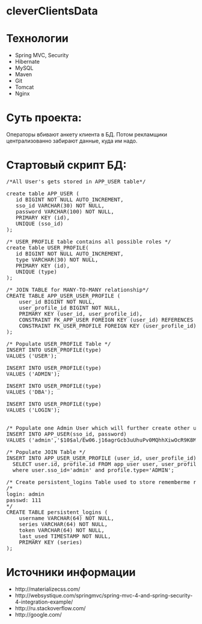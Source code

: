 # cleverClientsData

# Технологии
<ul>
<li>Spring MVC, Security</li>
<li>Hibernate</li>
<li>MySQL</li>
<li>Maven</li>
<li>Git</li>
<li>Tomcat</li>
<li>Nginx</li>
</ul>

# Суть проекта:
Операторы вбивают анкету клиента в БД.
Потом рекламщики централизованно забирают данные, куда им надо.

# Стартовый скрипт БД:
<pre>
/*All User's gets stored in APP_USER table*/

create table APP_USER (
   id BIGINT NOT NULL AUTO_INCREMENT,
   sso_id VARCHAR(30) NOT NULL,
   password VARCHAR(100) NOT NULL,
   PRIMARY KEY (id),
   UNIQUE (sso_id)
);
   
/* USER_PROFILE table contains all possible roles */
create table USER_PROFILE(
   id BIGINT NOT NULL AUTO_INCREMENT,
   type VARCHAR(30) NOT NULL,
   PRIMARY KEY (id),
   UNIQUE (type)
);

/* JOIN TABLE for MANY-TO-MANY relationship*/  
CREATE TABLE APP_USER_USER_PROFILE (
    user_id BIGINT NOT NULL,
    user_profile_id BIGINT NOT NULL,
    PRIMARY KEY (user_id, user_profile_id),
    CONSTRAINT FK_APP_USER FOREIGN KEY (user_id) REFERENCES APP_USER (id),
    CONSTRAINT FK_USER_PROFILE FOREIGN KEY (user_profile_id) REFERENCES USER_PROFILE (id)
);
  
/* Populate USER_PROFILE Table */
INSERT INTO USER_PROFILE(type)
VALUES ('USER');
  
INSERT INTO USER_PROFILE(type)
VALUES ('ADMIN');
  
INSERT INTO USER_PROFILE(type)
VALUES ('DBA');
  
INSERT INTO USER_PROFILE(type)
VALUES ('LOGIN');

  
/* Populate one Admin User which will further create other users for the application using GUI */
INSERT INTO APP_USER(sso_id, password)
VALUES ('admin','$10$al/Ew06.j16agrGcb3uUhuPv0MQhhXiwOcR9K8MlfV.AcHpCpcRbO');
    
/* Populate JOIN Table */
INSERT INTO APP_USER_USER_PROFILE (user_id, user_profile_id)
  SELECT user.id, profile.id FROM app_user user, user_profile profile
  where user.sso_id='admin' and profile.type='ADMIN';
 
/* Create persistent_logins Table used to store rememberme related stuff*/
/* 
login: admin
passwd: 111
*/
CREATE TABLE persistent_logins (
    username VARCHAR(64) NOT NULL,
    series VARCHAR(64) NOT NULL,
    token VARCHAR(64) NOT NULL,
    last_used TIMESTAMP NOT NULL,
    PRIMARY KEY (series)
);
</pre>

# Источники информации
<ul>
<li>http://materializecss.com/
<li>http://websystique.com/springmvc/spring-mvc-4-and-spring-security-4-integration-example/
<li>http://ru.stackoverflow.com/
<li>http://google.com/
</ul>